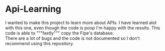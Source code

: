 # Api-Learning

I wanted to make this project to learn more about APIs. I have learned alot with this one, even though the code is poop
I'm happy with the results.
This code is able to """fastly""" copy the Fipe's database. <br>
There are a lot of bugs and the code is not documented so I don't recommend using this repository.
